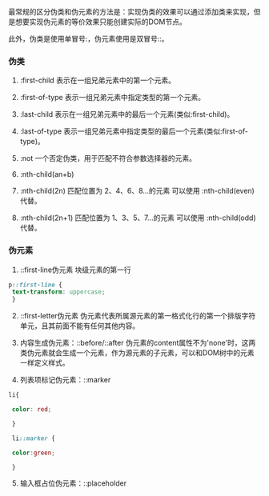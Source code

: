 最常规的区分伪类和伪元素的方法是：实现伪类的效果可以通过添加类来实现，但是想要实现伪元素的等价效果只能创建实际的DOM节点。

此外，伪类是使用单冒号:，伪元素使用是双冒号::。
### 伪类
1. :first-child 表示在一组兄弟元素中的第一个元素。

2. :first-of-type  表示一组兄弟元素中指定类型的第一个元素。

3. :last-child 表示在一组兄弟元素中的最后一个元素(类似:first-child)。

4. :last-of-type 表示一组兄弟元素中指定类型的最后一个元素(类似:first-of-type)。

5. :not 一个否定伪类，用于匹配不符合参数选择器的元素。

6. :nth-child(an+b) 

7. :nth-child(2n) 匹配位置为 2、4、6、8...的元素 可以使用 :nth-child(even)代替。

8. :nth-child(2n+1) 匹配位置为 1、3、5、7...的元素 可以使用 :nth-child(odd)代替。

### 伪元素
1. ::first-line伪元素 块级元素的第一行
```css
p::first-line {
 text-transform: uppercase;
 }
```

2. ::first-letter伪元素 伪元素代表所属源元素的第一格式化行的第一个排版字符单元，且其前面不能有任何其他内容。

3. 内容生成伪元素：::before/::after 伪元素的content属性不为'none'时，这两类伪元素就会生成一个元素，作为源元素的子元素，可以和DOM树中的元素一样定义样式。

4. 列表项标记伪元素：::marker
```css
li{

 color: red;

 }

 li::marker {

 color:green;

 }
```

5. 输入框占位伪元素：::placeholder